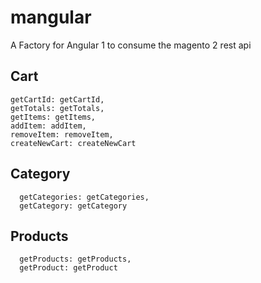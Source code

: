 # mangular
A Factory for Angular 1 to consume the magento 2 rest api


## Cart
    getCartId: getCartId,
    getTotals: getTotals,
    getItems: getItems,
    addItem: addItem,
    removeItem: removeItem,
    createNewCart: createNewCart


## Category
      getCategories: getCategories,
      getCategory: getCategory

## Products
      getProducts: getProducts,
      getProduct: getProduct
